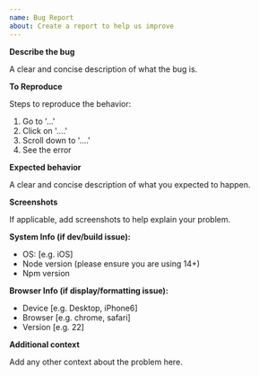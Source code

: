 ```yaml
---
name: Bug Report
about: Create a report to help us improve
---
```


**Describe the bug**

A clear and concise description of what the bug is.

**To Reproduce**

Steps to reproduce the behavior:

1. Go to '...'
2. Click on '....'
3. Scroll down to '....'
4. See the error

**Expected behavior**

A clear and concise description of what you expected to happen.

**Screenshots**

If applicable, add screenshots to help explain your problem.

**System Info (if dev/build issue):**

- OS: [e.g. iOS]
- Node version (please ensure you are using 14+)
- Npm version

**Browser Info (if display/formatting issue):**

- Device [e.g. Desktop, iPhone6]
- Browser [e.g. chrome, safari]
- Version [e.g. 22]

**Additional context**

Add any other context about the problem here.
